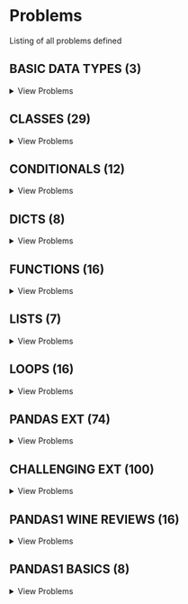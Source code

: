 # Problems

Listing of all problems defined

## BASIC DATA TYPES (3)
<details>
<summary>View Problems</summary>


### Shopping list (3)
<details>
<summary>View Problems</summary>
<br/><br/>

| PSET Desc  |
| ------------- |
| [Shopping List Calculator III](pset_basic_data_types/shopping_list/p3.py)  |
| [Shopping List Calculator I](pset_basic_data_types/shopping_list/p1.py)  |
| [Shopping List Calculator I](pset_basic_data_types/shopping_list/p2.py)  |


<br/><br/>
</details>

    

</details>

    

## CLASSES (29)
<details>
<summary>View Problems</summary>


### Bank accounts (6)
<details>
<summary>View Problems</summary>
<br/><br/>

| PSET Desc  |
| ------------- |
| [Bank Accounts I - Opening An Account](pset_classes/bank_accounts/p1.py)  |
| [Bank Accounts II - Deposit Money](pset_classes/bank_accounts/p2.py)  |
| [Bank Accounts III - Savings Accounts](pset_classes/bank_accounts/p3.py)  |
| [Bank Accounts IV - Checking Accounts](pset_classes/bank_accounts/p4.py)  |
| [Bank Accounts V - Transfer Money](pset_classes/bank_accounts/p5.py)  |
| [Bank Accounts VI - Account Activity](pset_classes/bank_accounts/p6.py)  |


<br/><br/>
</details>

    
### Class basics (9)
<details>
<summary>View Problems</summary>
<br/><br/>

| PSET Desc  |
| ------------- |
| [Phone Contacts](pset_classes/class_basics/p2.py)  |
| [Rectangle](pset_classes/class_basics/p3.py)  |
| [RGB to HEX](pset_classes/class_basics/p1.py)  |
| [Circle](pset_classes/class_basics/p4.py)  |
| [Vehicles I ](pset_classes/class_basics/p5.py)  |
| [Vehicles II](pset_classes/class_basics/p6.py)  |
| [Vehicles III](pset_classes/class_basics/p7.py)  |
| [Dogs I - Breeds](pset_classes/class_basics/p8.py)  |
| [Dogs II - Tricks (CHALLENGE!)](pset_classes/class_basics/p9.py)  |


<br/><br/>
</details>

    
### Fromagerie (6)
<details>
<summary>View Problems</summary>
<br/><br/>

| PSET Desc  |
| ------------- |
| [Fromagerie I - Create Inventory](pset_classes/fromagerie/p1.py)  |
| [Fromagerie II - Product Categories](pset_classes/fromagerie/p2.py)  |
| [Fromagerie III - Cheeses](pset_classes/fromagerie/p3.py)  |
| [Fromagerie IV - Italian Cheese Sale](pset_classes/fromagerie/p4.py)  |
| [Fromagerie V - Check Stock](pset_classes/fromagerie/p5.py)  |
| [Fromagerie VI - Record Sales](pset_classes/fromagerie/p6.py)  |


<br/><br/>
</details>

    
### Wedding guests (3)
<details>
<summary>View Problems</summary>
<br/><br/>

| PSET Desc  |
| ------------- |
| [Weddings I - Guest List](pset_classes/wedding_guests/p1.py)  |
| [Weddings II - Record Bridesmaid RSVPs](pset_classes/wedding_guests/p2.py)  |
| [Weddings III - Record Shower & Bachelorette RSVP](pset_classes/wedding_guests/p3.py)  |


<br/><br/>
</details>

    
### Class basics 2 (5)
<details>
<summary>View Problems</summary>
<br/><br/>

| PSET Desc  |
| ------------- |
| [Dog Class](pset_classes/class_basics_2/p1.py)  |
| [Person class](pset_classes/class_basics_2/p4.py)  |
| [Vehicle class](pset_classes/class_basics_2/p5.py)  |
| [Student class](pset_classes/class_basics_2/p3.py)  |
| [Cat class](pset_classes/class_basics_2/p2.py)  |


<br/><br/>
</details>

    

</details>

    

## CONDITIONALS (12)
<details>
<summary>View Problems</summary>


### Logic (5)
<details>
<summary>View Problems</summary>
<br/><br/>

| PSET Desc  |
| ------------- |
| [Calculate Grade](pset_conditionals/logic/p1.py)  |
| [Any Uppercase](pset_conditionals/logic/p3.py)  |
| [truthTableEvaluator](pset_conditionals/logic/p5.py)  |
| [Sign of Product](pset_conditionals/logic/p2.py)  |
| [IsEmptyString](pset_conditionals/logic/p4.py)  |


<br/><br/>
</details>

    
### Random nums (2)
<details>
<summary>View Problems</summary>
<br/><br/>

| PSET Desc  |
| ------------- |
| [Generate Traffic Light](pset_conditionals/random_nums/p1.py)  |
| [Generate Phone Number w/Area Code](pset_conditionals/random_nums/p2.py)  |


<br/><br/>
</details>

    
### Rps (5)
<details>
<summary>View Problems</summary>
<br/><br/>

| PSET Desc  |
| ------------- |
| [Play RPS](pset_conditionals/rps/p1.py)  |
| [Play RPS w/Computer](pset_conditionals/rps/p2.py)  |
| [Play RPS w/Input](pset_conditionals/rps/p3.py)  |
| [Play RPS w/Bad Input](pset_conditionals/rps/p4.py)  |
| [Play RPS against Computer](pset_conditionals/rps/p5.py)  |


<br/><br/>
</details>

    

</details>

    

## DICTS (8)
<details>
<summary>View Problems</summary>


### Counters (2)
<details>
<summary>View Problems</summary>
<br/><br/>

| PSET Desc  |
| ------------- |
| [Word Frequency](pset_dicts/counters/p1.py)  |
| [Summing Dict Values](pset_dicts/counters/p2.py)  |


<br/><br/>
</details>

    
### Dict ops (5)
<details>
<summary>View Problems</summary>
<br/><br/>

| PSET Desc  |
| ------------- |
| [Basic Dict Concepts](pset_dicts/dict_ops/p1.py)  |
| [Merging Dicts](pset_dicts/dict_ops/p2.py)  |
| [Math with Girl Scout Cookies](pset_dicts/dict_ops/p3.py)  |
| [Inverting Keys & Values](pset_dicts/dict_ops/p4.py)  |
| [Lists to Dicts](pset_dicts/dict_ops/p5.py)  |


<br/><br/>
</details>

    
### Search validation (1)
<details>
<summary>View Problems</summary>
<br/><br/>

| PSET Desc  |
| ------------- |
| [Basic Login](pset_dicts/search_validation/p1.py)  |


<br/><br/>
</details>

    

</details>

    

## FUNCTIONS (16)
<details>
<summary>View Problems</summary>


### Basic function ops (5)
<details>
<summary>View Problems</summary>
<br/><br/>

| PSET Desc  |
| ------------- |
| [Function Basics I - No Input](pset_functions/basic_function_ops/p1.py)  |
| [Function Basics II - Arguments](pset_functions/basic_function_ops/p2.py)  |
| [Function Basics III - Default Arguments](pset_functions/basic_function_ops/p3.py)  |
| [Function Basics IV - Multiple Return Values](pset_functions/basic_function_ops/p4.py)  |
| [Function Basics V - Indeterminate Arguments](pset_functions/basic_function_ops/p5.py)  |


<br/><br/>
</details>

    
### Challenges (2)
<details>
<summary>View Problems</summary>
<br/><br/>

| PSET Desc  |
| ------------- |
| [Sum of Squares](pset_functions/challenges/p1.py)  |
| [Speeding Tickets](pset_functions/challenges/p2.py)  |


<br/><br/>
</details>

    
### Data manipulation (4)
<details>
<summary>View Problems</summary>
<br/><br/>

| PSET Desc  |
| ------------- |
| [File Organization](pset_functions/data_manipulation/p1.py)  |
| [Clean Pairs](pset_functions/data_manipulation/p2.py)  |
| [Password Requirements](pset_functions/data_manipulation/p3.py)  |
| [Rainbows & Wobniars](pset_functions/data_manipulation/p4.py)  |


<br/><br/>
</details>

    
### Db search (2)
<details>
<summary>View Problems</summary>
<br/><br/>

| PSET Desc  |
| ------------- |
| [GPA Calculator](pset_functions/db_search/p1.py)  |
| [RGB to HEX](pset_functions/db_search/p2.py)  |


<br/><br/>
</details>

    
### Math (3)
<details>
<summary>View Problems</summary>
<br/><br/>

| PSET Desc  |
| ------------- |
| [Simple Interest Calculator](pset_functions/math/p1.py)  |
| [Permutations & Combinations](pset_functions/math/p2.py)  |
| [Multiples](pset_functions/math/p3.py)  |


<br/><br/>
</details>

    

</details>

    

## LISTS (7)
<details>
<summary>View Problems</summary>


### List manipulation (3)
<details>
<summary>View Problems</summary>
<br/><br/>

| PSET Desc  |
| ------------- |
| [Phone Numbers](pset_lists/list_manipulation/p6.py)  |
| [CHALLENGE - Extensions](pset_lists/list_manipulation/p7.py)  |
| [Merge Lists with Duplicates](pset_lists/list_manipulation/p5.py)  |


<br/><br/>
</details>

    
### List ops (4)
<details>
<summary>View Problems</summary>
<br/><br/>

| PSET Desc  |
| ------------- |
| [Core Statistics Calculations](pset_lists/list_ops/p2.py)  |
| [Cool Runnings!](pset_lists/list_ops/p3.py)  |
| [Spotify Playlists - Sorting](pset_lists/list_ops/p4.py)  |
| [Basic List Operations](pset_lists/list_ops/p1.py)  |


<br/><br/>
</details>

    

</details>

    

## LOOPS (16)
<details>
<summary>View Problems</summary>


### Control flow (2)
<details>
<summary>View Problems</summary>
<br/><br/>

| PSET Desc  |
| ------------- |
| [Control Flow - I](pset_loops/control_flow/p1.py)  |
| [Control Flow II](pset_loops/control_flow/p2.py)  |


<br/><br/>
</details>

    
### Dict loops (3)
<details>
<summary>View Problems</summary>
<br/><br/>

| PSET Desc  |
| ------------- |
| [Contacts](pset_loops/dict_loops/p1.py)  |
| [Grades](pset_loops/dict_loops/p2.py)  |
| [Price Inventory](pset_loops/dict_loops/p3.py)  |


<br/><br/>
</details>

    
### Loop basics (6)
<details>
<summary>View Problems</summary>
<br/><br/>

| PSET Desc  |
| ------------- |
| [Odds & Evens](pset_loops/loop_basics/p1.py)  |
| [Lists with Duplicates](pset_loops/loop_basics/p2.py)  |
| [Temperature Conversions](pset_loops/loop_basics/p3.py)  |
| [Factorial](pset_loops/loop_basics/p4.py)  |
| [Factors](pset_loops/loop_basics/p5.py)  |
| [GCD](pset_loops/loop_basics/p6.py)  |


<br/><br/>
</details>

    
### Loop challenges (2)
<details>
<summary>View Problems</summary>
<br/><br/>

| PSET Desc  |
| ------------- |
| [Valid Passwords](pset_loops/loop_challenges/p1.py)  |
| [Prime Numbers I](pset_loops/loop_challenges/p2.py)  |


<br/><br/>
</details>

    
### Shapes (3)
<details>
<summary>View Problems</summary>
<br/><br/>

| PSET Desc  |
| ------------- |
| [Build a Triangle](pset_loops/shapes/p1.py)  |
| [Build a Pyramid](pset_loops/shapes/p2.py)  |
| [Build a Diamond](pset_loops/shapes/p3.py)  |


<br/><br/>
</details>

    

</details>

    

## PANDAS EXT (74)
<details>
<summary>View Problems</summary>


### 101problems (74)
<details>
<summary>View Problems</summary>
<br/><br/>

| PSET Desc  |
| ------------- |
| [1. How to import pandas and check the version?](pset_pandas_ext/101problems/p1.py)  |
| [10. How to keep only top 2 most frequent values as it is and replace everything else as ‘Other’?](pset_pandas_ext/101problems/p10.py)  |
| [11. How to bin a numeric series to 10 groups of equal size?](pset_pandas_ext/101problems/p11.py)  |
| [12. How to convert a numpy array to a dataframe of given shape? (L1)](pset_pandas_ext/101problems/p12.py)  |
| [13. How to find the positions of numbers that are multiples of 3 from a series?](pset_pandas_ext/101problems/p13.py)  |
| [14. How to extract items at given positions from a series](pset_pandas_ext/101problems/p14.py)  |
| [15. How to stack two series vertically and horizontally ?](pset_pandas_ext/101problems/p15.py)  |
| [16. How to get the positions of items of series A in another series B?](pset_pandas_ext/101problems/p16.py)  |
| [17. How to compute the mean squared error on a truth and predicted series?](pset_pandas_ext/101problems/p17.py)  |
| [18. How to convert the first character of each element in a series to uppercase?](pset_pandas_ext/101problems/p18.py)  |
| [19. How to calculate the number of characters in each word in a series?](pset_pandas_ext/101problems/p19.py)  |
| [2. How to create a series from a list, numpy array and dict?](pset_pandas_ext/101problems/p2.py)  |
| [20. How to compute difference of differences between consequtive numbers of a series?](pset_pandas_ext/101problems/p20.py)  |
| [21. How to convert a series of date-strings to a timeseries?](pset_pandas_ext/101problems/p21.py)  |
| [22. How to get the day of month, week number, day of year and day of week from a series of date strings?](pset_pandas_ext/101problems/p22.py)  |
| [23. How to convert year-month string to dates corresponding to the 4th day of the month?](pset_pandas_ext/101problems/p23.py)  |
| [24. How to filter words that contain atleast 2 vowels from a series?](pset_pandas_ext/101problems/p24.py)  |
| [25. How to filter valid emails from a series?](pset_pandas_ext/101problems/p25.py)  |
| [26. How to get the mean of a series grouped by another series?](pset_pandas_ext/101problems/p26.py)  |
| [27. How to compute the euclidean distance between two series?](pset_pandas_ext/101problems/p27.py)  |
| [28. How to find all the local maxima (or peaks) in a numeric series?](pset_pandas_ext/101problems/p28.py)  |
| [29. How to replace missing spaces in a string with the least frequent character?](pset_pandas_ext/101problems/p29.py)  |
| [3. How to convert the index of a series into a column of a dataframe?](pset_pandas_ext/101problems/p3.py)  |
| [30. How to create a TimeSeries starting ‘2000-01-01’ and 10 weekends (saturdays) after that having random numbers as values?](pset_pandas_ext/101problems/p30.py)  |
| [31. How to fill an intermittent time series so all missing dates show up with values of previous non-missing date?](pset_pandas_ext/101problems/p31.py)  |
| [32. How to compute the autocorrelations of a numeric series?](pset_pandas_ext/101problems/p32.py)  |
| [33. How to import only every nth row from a csv file to create a dataframe?](pset_pandas_ext/101problems/p33.py)  |
| [34. How to change column values when importing csv to a dataframe?](pset_pandas_ext/101problems/p34.py)  |
| [35. How to create a dataframe with rows as strides from a given series?](pset_pandas_ext/101problems/p35.py)  |
| [36. How to import only specified columns from a csv file?](pset_pandas_ext/101problems/p36.py)  |
| [37. How to get the nrows, ncolumns, datatype, summary stats of each column of a dataframe? Also get the array and list equivalent.](pset_pandas_ext/101problems/p37.py)  |
| [38. How to extract the row and column number of a particular cell with given criterion?](pset_pandas_ext/101problems/p38.py)  |
| [39. How to rename a specific columns in a dataframe?](pset_pandas_ext/101problems/p39.py)  |
| [4. How to combine many series to form a dataframe?](pset_pandas_ext/101problems/p4.py)  |
| [40. How to check if a dataframe has any missing values?](pset_pandas_ext/101problems/p40.py)  |
| [41. How to count the number of missing values in each column?](pset_pandas_ext/101problems/p41.py)  |
| [42. How to replace missing values of multiple numeric columns with the mean?](pset_pandas_ext/101problems/p42.py)  |
| [43. How to use apply function on existing columns with global variables as additional arguments?](pset_pandas_ext/101problems/p43.py)  |
| [44. How to select a specific column from a dataframe as a dataframe instead of a series?](pset_pandas_ext/101problems/p44.py)  |
| [45. How to change the order of columns of a dataframe?](pset_pandas_ext/101problems/p45.py)  |
| [46. How to set the number of rows and columns displayed in the output?](pset_pandas_ext/101problems/p46.py)  |
| [47. How to format or suppress scientific notations in a pandas dataframe?](pset_pandas_ext/101problems/p47.py)  |
| [48. How to format all the values in a dataframe as percentages?](pset_pandas_ext/101problems/p48.py)  |
| [49. How to filter every nth row in a dataframe?](pset_pandas_ext/101problems/p49.py)  |
| [5. How to assign name to the series’ index?](pset_pandas_ext/101problems/p5.py)  |
| [50. How to create a primary key index by combining relevant columns?](pset_pandas_ext/101problems/p50.py)  |
| [51. How to get the row number of the nth largest value in a column?](pset_pandas_ext/101problems/p51.py)  |
| [52. How to find the position of the nth largest value greater than a given value?](pset_pandas_ext/101problems/p52.py)  |
| [53. How to get the last n rows of a dataframe with row sum > 100?](pset_pandas_ext/101problems/p53.py)  |
| [54. How to find and cap outliers from a series or dataframe column?](pset_pandas_ext/101problems/p54.py)  |
| [55. How to reshape a dataframe to the largest possible square after removing the negative values?](pset_pandas_ext/101problems/p55.py)  |
| [56. How to swap two rows of a dataframe?](pset_pandas_ext/101problems/p56.py)  |
| [57. How to reverse the rows of a dataframe?](pset_pandas_ext/101problems/p57.py)  |
| [58. How to create one-hot encodings of a categorical variable (dummy variables)?](pset_pandas_ext/101problems/p58.py)  |
| [60. How to create a new column that contains the row number of nearest column by euclidean distance?](pset_pandas_ext/101problems/p59.py)  |
| [6. How to get the items of series A not present in series B?](pset_pandas_ext/101problems/p6.py)  |
| [61. How to know the maximum possible correlation value of each column against other columns?](pset_pandas_ext/101problems/p60.py)  |
| [62. How to create a column containing the minimum by maximum of each row?](pset_pandas_ext/101problems/p61.py)  |
| [63. How to create a column that contains the penultimate value in each row?](pset_pandas_ext/101problems/p62.py)  |
| [64. How to normalize all columns in a dataframe?](pset_pandas_ext/101problems/p63.py)  |
| [65. How to compute the correlation of each row with the suceeding row?](pset_pandas_ext/101problems/p64.py)  |
| [66. How to replace both the diagonals of dataframe with 0?](pset_pandas_ext/101problems/p65.py)  |
| [67. How to get the particular group of a groupby dataframe by key?](pset_pandas_ext/101problems/p66.py)  |
| [68. How to get the n’th largest value of a column when grouped by another column?](pset_pandas_ext/101problems/p67.py)  |
| [69. How to compute grouped mean on pandas dataframe and keep the grouped column as another column (not index)?](pset_pandas_ext/101problems/p68.py)  |
| [70. How to join two dataframes by 2 columns so they have only the common rows?](pset_pandas_ext/101problems/p69.py)  |
| [7. How to get the items not common to both series A and series B?](pset_pandas_ext/101problems/p7.py)  |
| [71. How to remove rows from a dataframe that are present in another dataframe?](pset_pandas_ext/101problems/p70.py)  |
| [72. How to get the positions where values of two columns match?](pset_pandas_ext/101problems/p71.py)  |
| [73. How to create lags and leads of a column in a dataframe?](pset_pandas_ext/101problems/p72.py)  |
| [74. How to get the frequency of unique values in the entire dataframe?](pset_pandas_ext/101problems/p73.py)  |
| [75. How to split a text column into two separate columns?](pset_pandas_ext/101problems/p74.py)  |
| [8. How to get the minimum, 25th percentile, median, 75th, and max of a numeric series?](pset_pandas_ext/101problems/p8.py)  |
| [9. How to get frequency counts of unique items of a series?](pset_pandas_ext/101problems/p9.py)  |


<br/><br/>
</details>

    

</details>

    

## CHALLENGING EXT (100)
<details>
<summary>View Problems</summary>


### Exercises (100)
<details>
<summary>View Problems</summary>
<br/><br/>

| PSET Desc  |
| ------------- |
| [Write a program which will find all such numbers which are divisible by 7 but are not a multiple of 5,](pset_challenging_ext/exercises/p1.py)  |
| [Write a program that accepts a sequence of whitespace separated words as input and prints the words after removing all duplicate words and sorting them alphanumerically.](pset_challenging_ext/exercises/p10.py)  |
| [Write a program which accepts a sequence of comma separated 4 digit binary numbers as its input and then check whether they are divisible by 5 or not. The numbers that are divisible by 5 are to be printed in a comma separated sequence.](pset_challenging_ext/exercises/p11.py)  |
| [Write a program, which will find all such numbers between 1000 and 3000 (both included) such that each digit of the number is an even number.](pset_challenging_ext/exercises/p12.py)  |
| [Write a program that accepts a sentence and calculate the number of letters and digits.](pset_challenging_ext/exercises/p13.py)  |
| [Write a program that accepts a sentence and calculate the number of upper case letters and lower case letters.](pset_challenging_ext/exercises/p14.py)  |
| [Write a program that computes the value of a+aa+aaa+aaaa with a given digit as the value of a.](pset_challenging_ext/exercises/p15.py)  |
| [Use a list comprehension to square each odd number in a list. The list is input by a sequence of comma-separated numbers.](pset_challenging_ext/exercises/p16.py)  |
| [Write a program that computes the net amount of a bank account based a transaction log from console input. The transaction log format is shown as following:](pset_challenging_ext/exercises/p17.py)  |
| [A website requires the users to input username and password to register. Write a program to check the validity of password input by users.](pset_challenging_ext/exercises/p18.py)  |
| [You are required to write a program to sort the (name, age, height) tuples by ascending order where name is string, age and height are numbers. The tuples are input by console. The sort criteria is:](pset_challenging_ext/exercises/p19.py)  |
| [Write a program which can compute the factorial of a given numbers.](pset_challenging_ext/exercises/p2.py)  |
| [Define a class with a generator which can iterate the numbers, which are divisible by 7, between a given range 0 and n.](pset_challenging_ext/exercises/p20.py)  |
| [A robot moves in a plane starting from the original point (0,0). The robot can move toward UP, DOWN, LEFT and RIGHT with a given steps. The trace of robot movement is shown as the following:](pset_challenging_ext/exercises/p21.py)  |
| [Write a program to compute the frequency of the words from the input. The output should output after sorting the key alphanumerically. ](pset_challenging_ext/exercises/p22.py)  |
| [Write a method which can calculate square value of number](pset_challenging_ext/exercises/p23.py)  |
| [Python has many built-in functions, and if you do not know how to use it, you can read document online or find some books. But Python has a built-in document function for every built-in functions.](pset_challenging_ext/exercises/p24.py)  |
| [Define a class, which have a class parameter and have a same instance parameter.](pset_challenging_ext/exercises/p25.py)  |
| [Define a function which can compute the sum of two numbers.](pset_challenging_ext/exercises/p26.py)  |
| [Define a function that can convert a integer into a string and print it in console.](pset_challenging_ext/exercises/p27.py)  |
| [Define a function that can convert a integer into a string and print it in console.](pset_challenging_ext/exercises/p28.py)  |
| [Define a function that can receive two integral numbers in string form and compute their sum and then print it in console.](pset_challenging_ext/exercises/p29.py)  |
| [With a given integral number n, write a program to generate a dictionary that contains (i, i*i) such that is an integral number between 1 and n (both included). and then the program should print the dictionary.](pset_challenging_ext/exercises/p3.py)  |
| [Define a function that can accept two strings as input and concatenate them and then print it in console.](pset_challenging_ext/exercises/p30.py)  |
| [Define a function that can accept two strings as input and print the string with maximum length in console. If two strings have the same length, then the function should print al l strings line by line.](pset_challenging_ext/exercises/p31.py)  |
| [Define a function that can accept an integer number as input and print the "It is an even number" if the number is even, otherwise print "It is an odd number".](pset_challenging_ext/exercises/p32.py)  |
| [Define a function which can print a dictionary where the keys are numbers between 1 and 3 (both included) and the values are square of keys.](pset_challenging_ext/exercises/p33.py)  |
| [Define a function which can print a dictionary where the keys are numbers between 1 and 20 (both included) and the values are square of keys.](pset_challenging_ext/exercises/p34.py)  |
| [Define a function which can generate a dictionary where the keys are numbers between 1 and 20 (both included) and the values are square of keys. The function should just print the values only.](pset_challenging_ext/exercises/p35.py)  |
| [Define a function which can generate a dictionary where the keys are numbers between 1 and 20 (both included) and the values are square of keys. The function should just print the keys only.](pset_challenging_ext/exercises/p36.py)  |
| [Define a function which can generate and print a list where the values are square of numbers between 1 and 20 (both included).](pset_challenging_ext/exercises/p37.py)  |
| [Define a function which can generate a list where the values are square of numbers between 1 and 20 (both included). Then the function needs to print the first 5 elements in the list.](pset_challenging_ext/exercises/p38.py)  |
| [Define a function which can generate a list where the values are square of numbers between 1 and 20 (both included). Then the function needs to print the last 5 elements in the list.](pset_challenging_ext/exercises/p39.py)  |
| [Write a program which accepts a sequence of comma-separated numbers from console and generate a list and a tuple which contains every number.](pset_challenging_ext/exercises/p4.py)  |
| [Define a function which can generate a list where the values are square of numbers between 1 and 20 (both included). Then the function needs to print all values except the first 5 elements in the list.](pset_challenging_ext/exercises/p40.py)  |
| [Define a function which can generate and print a tuple where the value are square of numbers between 1 and 20 (both included). ](pset_challenging_ext/exercises/p41.py)  |
| [With a given tuple (1,2,3,4,5,6,7,8,9,10), write a program to print the first half values in one line and the last half values in one line. ](pset_challenging_ext/exercises/p42.py)  |
| [Write a program to generate and print another tuple whose values are even numbers in the given tuple (1,2,3,4,5,6,7,8,9,10). ](pset_challenging_ext/exercises/p43.py)  |
| [Write a program which accepts a string as input to print "Yes" if the string is "yes" or "YES" or "Yes", otherwise print "No". ](pset_challenging_ext/exercises/p44.py)  |
| [Write a program which can filter even numbers in a list by using filter function. The list is: [1,2,3,4,5,6,7,8,9,10].](pset_challenging_ext/exercises/p45.py)  |
| [Write a program which can map() to make a list whose elements are square of elements in [1,2,3,4,5,6,7,8,9,10].](pset_challenging_ext/exercises/p46.py)  |
| [Write a program which can map() and filter() to make a list whose elements are square of even number in [1,2,3,4,5,6,7,8,9,10].](pset_challenging_ext/exercises/p47.py)  |
| [Write a program which can filter() to make a list whose elements are even number between 1 and 20 (both included).](pset_challenging_ext/exercises/p48.py)  |
| [Write a program which can map() to make a list whose elements are square of numbers between 1 and 20 (both included).](pset_challenging_ext/exercises/p49.py)  |
| [Define a class which has at least two methods:](pset_challenging_ext/exercises/p5.py)  |
| [Define a class named American which has a static method called printNationality.](pset_challenging_ext/exercises/p50.py)  |
| [Define a class named American and its subclass NewYorker. ](pset_challenging_ext/exercises/p51.py)  |
| [Define a class named Circle which can be constructed by a radius. The Circle class has a method which can compute the area. ](pset_challenging_ext/exercises/p52.py)  |
| [Define a class named Rectangle which can be constructed by a length and width. The Rectangle class has a method which can compute the area. ](pset_challenging_ext/exercises/p53.py)  |
| [Define a class named Shape and its subclass Square. The Square class has an init function which takes a length as argument. Both classes have a area function which can print the area of the shape where Shape's area is 0 by default.](pset_challenging_ext/exercises/p54.py)  |
| [](pset_challenging_ext/exercises/p55.py)  |
| [Write a function to compute 5/0 and use try/except to catch the exceptions.](pset_challenging_ext/exercises/p56.py)  |
| [Define a custom exception class which takes a string message as attribute.](pset_challenging_ext/exercises/p57.py)  |
| [Assuming that we have some email addresses in the "username@companyname.com" format, please write program to print the user name of a given email address. Both user names and company names are composed of letters only.](pset_challenging_ext/exercises/p58.py)  |
| [Assuming that we have some email addresses in the "username@companyname.com" format, please write program to print the company name of a given email address. Both user names and company names are composed of letters only.](pset_challenging_ext/exercises/p59.py)  |
| [Write a program that calculates and prints the value according to the given formula:](pset_challenging_ext/exercises/p6.py)  |
| [Write a program which accepts a sequence of words separated by whitespace as input to print the words composed of digits only.](pset_challenging_ext/exercises/p60.py)  |
| [Print a unicode string "hello world".](pset_challenging_ext/exercises/p61.py)  |
| [Write a program to read an ASCII string and to convert it to a unicode string encoded by utf-8.](pset_challenging_ext/exercises/p62.py)  |
| [Write a special comment to indicate a Python source code file is in unicode.](pset_challenging_ext/exercises/p63.py)  |
| [Write a program to compute 1/2+2/3+3/4+...+n/n+1 with a given n input by console (n>0).](pset_challenging_ext/exercises/p64.py)  |
| [Write a program to compute:](pset_challenging_ext/exercises/p65.py)  |
| [](pset_challenging_ext/exercises/p66.py)  |
| [](pset_challenging_ext/exercises/p67.py)  |
| [](pset_challenging_ext/exercises/p68.py)  |
| [](pset_challenging_ext/exercises/p69.py)  |
| [Write a program which takes 2 digits, X,Y as input and generates a 2-dimensional array. The element value in the i-th row and j-th column of the array should be i*j.](pset_challenging_ext/exercises/p7.py)  |
| [](pset_challenging_ext/exercises/p70.py)  |
| [Please write a program which accepts basic mathematic expression from console and print the evaluation result.](pset_challenging_ext/exercises/p71.py)  |
| [Please write a binary search function which searches an item in a sorted list. The function should return the index of element to be searched in the list.](pset_challenging_ext/exercises/p72.py)  |
| [Please write a binary search function which searches an item in a sorted list. The function should return the index of element to be searched in the list.](pset_challenging_ext/exercises/p73.py)  |
| [Please generate a random float where the value is between 10 and 100 using Python math module.](pset_challenging_ext/exercises/p74.py)  |
| [Please generate a random float where the value is between 5 and 95 using Python math module.](pset_challenging_ext/exercises/p75.py)  |
| [Please write a program to output a random even number between 0 and 10 inclusive using random module and list comprehension.](pset_challenging_ext/exercises/p76.py)  |
| [Please write a program to output a random number, which is divisible by 5 and 7, between 0 and 10 inclusive using random module and list comprehension.](pset_challenging_ext/exercises/p77.py)  |
| [](pset_challenging_ext/exercises/p78.py)  |
| [Please write a program to randomly generate a list with 5 even numbers between 100 and 200 inclusive.](pset_challenging_ext/exercises/p79.py)  |
| [Write a program that accepts a comma separated sequence of words as input and prints the words in a comma-separated sequence after sorting them alphabetically.](pset_challenging_ext/exercises/p8.py)  |
| [Please write a program to randomly generate a list with 5 numbers, which are divisible by 5 and 7 , between 1 and 1000 inclusive.](pset_challenging_ext/exercises/p80.py)  |
| [](pset_challenging_ext/exercises/p81.py)  |
| [](pset_challenging_ext/exercises/p82.py)  |
| [Please write a program to print the running time of execution of "1+1" for 100 times.](pset_challenging_ext/exercises/p83.py)  |
| [Please write a program to shuffle and print the list [3,6,7,8].](pset_challenging_ext/exercises/p84.py)  |
| [Please write a program to shuffle and print the list [3,6,7,8].](pset_challenging_ext/exercises/p85.py)  |
| [Please write a program to generate all sentences where subject is in ["I", "You"] and verb is in ["Play", "Love"] and the object is in ["Hockey","Football"].](pset_challenging_ext/exercises/p86.py)  |
| [Please write a program to print the list after removing delete even numbers in [5,6,77,45,22,12,24].](pset_challenging_ext/exercises/p87.py)  |
| [By using list comprehension, please write a program to print the list after removing delete numbers which are divisible by 5 and 7 in [12,24,35,70,88,120,155].](pset_challenging_ext/exercises/p88.py)  |
| [By using list comprehension, please write a program to print the list after removing the 0th, 2nd, 4th,6th numbers in [12,24,35,70,88,120,155].](pset_challenging_ext/exercises/p89.py)  |
| [Write a program that accepts sequence of lines as input and prints the lines after making all characters in the sentence capitalized.](pset_challenging_ext/exercises/p9.py)  |
| [](pset_challenging_ext/exercises/p90.py)  |
| [By using list comprehension, please write a program to print the list after removing the 0th,4th,5th numbers in [12,24,35,70,88,120,155].](pset_challenging_ext/exercises/p91.py)  |
| [](pset_challenging_ext/exercises/p92.py)  |
| [With two given lists [1,3,6,78,35,55] and [12,24,35,24,88,120,155], write a program to make a list whose elements are intersection of the above given lists.](pset_challenging_ext/exercises/p93.py)  |
| [](pset_challenging_ext/exercises/p94.py)  |
| [Define a class Person and its two child classes: Male and Female. All classes have a method "getGender" which can print "Male" for Male class and "Female" for Female class.](pset_challenging_ext/exercises/p95.py)  |
| [Please write a program which count and print the numbers of each character in a string input by console.](pset_challenging_ext/exercises/p96.py)  |
| [](pset_challenging_ext/exercises/p97.py)  |
| [](pset_challenging_ext/exercises/p98.py)  |
| [](pset_challenging_ext/exercises/p99.py)  |
| [Write a program to solve a classic ancient Chinese puzzle: ](pset_challenging_ext/exercises/p100.py)  |


<br/><br/>
</details>

    

</details>

    

## PANDAS1 WINE REVIEWS (16)
<details>
<summary>View Problems</summary>


### Check imported data (4)
<details>
<summary>View Problems</summary>
<br/><br/>

| PSET Desc  |
| ------------- |
| [Checking Imported Data I - Data Dictionary](pset_pandas1_wine_reviews/check_imported_data/p1.py)  |
| [Checking Imported Data II - How Big is the Data?](pset_pandas1_wine_reviews/check_imported_data/p2.py)  |
| [Checking Imported Data III - DataFrame Labels](pset_pandas1_wine_reviews/check_imported_data/p3.py)  |
| [Checking Imported Data IV - Preview Data](pset_pandas1_wine_reviews/check_imported_data/p4.py)  |


<br/><br/>
</details>

    
### Data cleaning (4)
<details>
<summary>View Problems</summary>
<br/><br/>

| PSET Desc  |
| ------------- |
| [Cleaning Data I - View Null Values](pset_pandas1_wine_reviews/data_cleaning/p1.py)  |
| [Cleaning Data II - Find Null Values](pset_pandas1_wine_reviews/data_cleaning/p2.py)  |
| [Cleaning Data III - Drop Null Values](pset_pandas1_wine_reviews/data_cleaning/p3.py)  |
| [Cleaning Data IV - Fill Null Values](pset_pandas1_wine_reviews/data_cleaning/p4.py)  |


<br/><br/>
</details>

    
### Edit existing data (1)
<details>
<summary>View Problems</summary>
<br/><br/>

| PSET Desc  |
| ------------- |
| [Editing Existing Data I - Rename](pset_pandas1_wine_reviews/edit_existing_data/p1.py)  |


<br/><br/>
</details>

    
### Selecting data (6)
<details>
<summary>View Problems</summary>
<br/><br/>

| PSET Desc  |
| ------------- |
| [Selecting Data I - Access a Row](pset_pandas1_wine_reviews/selecting_data/p1.py)  |
| [Selecting Data II - Access a Column](pset_pandas1_wine_reviews/selecting_data/p2.py)  |
| [Selecting Data III - Access Single Values](pset_pandas1_wine_reviews/selecting_data/p3.py)  |
| [Selecting Data IV - Access Slices](pset_pandas1_wine_reviews/selecting_data/p4.py)  |
| [Selecting Data V - Subsets](pset_pandas1_wine_reviews/selecting_data/p5.py)  |
| [Selecting Data VI - Min & Max (CHALLENGE!)](pset_pandas1_wine_reviews/selecting_data/p6.py)  |


<br/><br/>
</details>

    
### Winereviews (1)
<details>
<summary>View Problems</summary>
<br/><br/>

| PSET Desc  |
| ------------- |
| [None](pset_pandas1_wine_reviews/WineReviews/main.py)  |


<br/><br/>
</details>

    

</details>

    

## PANDAS1 BASICS (8)
<details>
<summary>View Problems</summary>


### Ndarrs (5)
<details>
<summary>View Problems</summary>
<br/><br/>

| PSET Desc  |
| ------------- |
| [ndarray properties](pset_pandas1_basics/ndarrs/p1.py)  |
| [ndarray indexing](pset_pandas1_basics/ndarrs/p3.py)  |
| [ndarrays operations ](pset_pandas1_basics/ndarrs/p2.py)  |
| [basic operations](pset_pandas1_basics/ndarrs/p4.py)  |
| [basic operations II](pset_pandas1_basics/ndarrs/p5.py)  |


<br/><br/>
</details>

    
### Series (3)
<details>
<summary>View Problems</summary>
<br/><br/>

| PSET Desc  |
| ------------- |
| [Simple Series](pset_pandas1_basics/series/p1.py)  |
| [Indexing and Selecting Series](pset_pandas1_basics/series/p2.py)  |
| [Series operations](pset_pandas1_basics/series/p3.py)  |


<br/><br/>
</details>

    

</details>

    